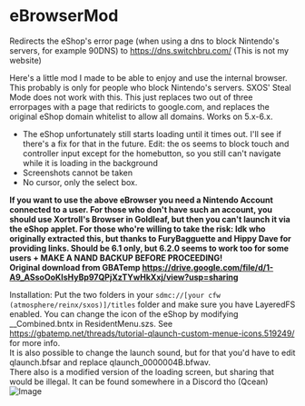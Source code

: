 # eBrowserMod
Redirects the eShop's error page (when using a dns to block Nintendo's servers, for example 90DNS) to https://dns.switchbru.com/ (This is not my website)
  
Here's a little mod I made to be able to enjoy and use the internal browser. This probably is only for people who block Nintendo's servers. SXOS' Steal Mode does not work with this.
This just replaces two out of three errorpages with a page that rediricts to google.com, and replaces the original eShop domain whitelist to allow all domains. Works on 5.x-6.x.
  
* The eShop unfortunately still starts loading until it times out. I'll see if there's a fix for that in the future. 
Edit: the os seems to block touch and controller input except for the homebutton, so you still can't navigate while it is loading in the background
* Screenshots cannot be taken
* No cursor, only the select box.
  
**If you want to use the above eBrowser you need a Nintendo Account connected to a user. For those who don't have such an account, you should use Xortroll's Browser in Goldleaf, but then you can't launch it via the eShop applet. For those who're willing to take the risk:  Idk who originally extracted this, but thanks to FuryBagguette and Hippy Dave for providing links. **Should be 6.1 only, but 6.2.0 seems to work too for some users + MAKE A NAND BACKUP BEFORE PROCEEDING!**  
Original download from GBATemp https://drive.google.com/file/d/1-A9_ASsoOoKIsHyBp97QPjXzTYwHkXxj/view?usp=sharing**
  
Installation: Put the two folders in your `sdmc://[your cfw (atmosphere/reinx/sxos)]/titles` folder and make sure you have LayeredFS enabled.
You can change the icon of the eShop by modifying __Combined.bntx in ResidentMenu.szs.
See https://gbatemp.net/threads/tutorial-qlaunch-custom-menue-icons.519249/ for more info.  
It is also possible to change the launch sound, but for that you'd have to edit qlaunch.bfsar and replace qlaunch_0000004B.bfwav.  
There also is a modified version of the loading screen, but sharing that would be illegal. It can be found somewhere in a Discord tho (Qcean) 
![Image](https://cdn.discordapp.com/attachments/272399519570722826/535079649856716811/unknown.png)
